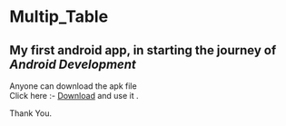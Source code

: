 # Multip_Table

## My first android app, in starting the journey of *Android Development*

Anyone can download the apk file  
Click here :- [Download](https://github.com/hfr58gb/Multip_Table/raw/main/app-debug.apk) and use it .

Thank You.
